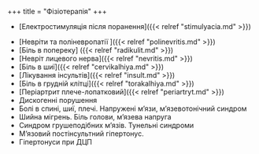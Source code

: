 +++
title = "Фізіотерапія"
+++

- [Електростимуляція після поранення]({{< relref "stimulyacia.md" >}})
<!--more-->
- [Невріти та поліневропатії ]({{< relref "polinevritis.md" >}})
- [Біль в попереку] ({{< relref "radikulit.md" >}})
- [Невріт лицевого нерва]({{< relref "nevritis.md" >}})
- [Біль в шиї]({{< relref "cervikalhiya.md" >}})
- [Лікування інсультів]({{< relref "insult.md" >}})
- [Біль в грудній клітці]({{< relref "torakalhiya.md" >}})
- [Періартрит плече-лопатковий]({{< relref "periartryt.md" >}})
- Дискогенні порушення
- Болі в спині, шиї, плечі. Напружені м’язи, м’язевотонічний синдром
- Шийна мігрень. Біль голови, м’язева напруга
- Синдром грушеподібних м’язів. Тунельні синдроми
- М’язовий постінсультний гіпертонус. 
- Гіпертонуси при ДЦП
